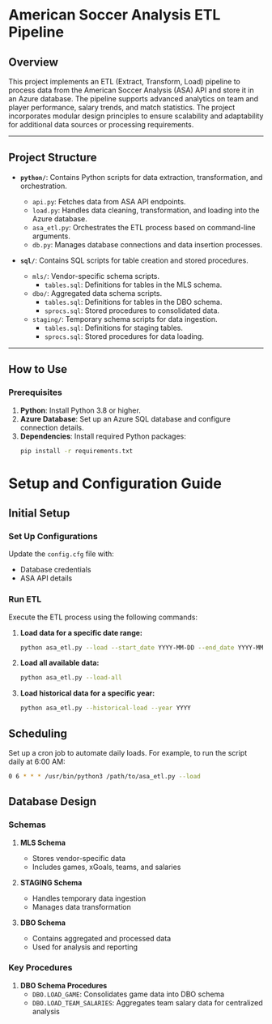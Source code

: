 # American Soccer Analysis ETL Pipeline

## Overview

This project implements an ETL (Extract, Transform, Load) pipeline to process data from the American Soccer Analysis (ASA) API and store it in an Azure database. The pipeline supports advanced analytics on team and player performance, salary trends, and match statistics. The project incorporates modular design principles to ensure scalability and adaptability for additional data sources or processing requirements.

---

## Project Structure

- **`python/`**: Contains Python scripts for data extraction, transformation, and orchestration.
  - `api.py`: Fetches data from ASA API endpoints.
  - `load.py`: Handles data cleaning, transformation, and loading into the Azure database.
  - `asa_etl.py`: Orchestrates the ETL process based on command-line arguments.
  - `db.py`: Manages database connections and data insertion processes.

- **`sql/`**: Contains SQL scripts for table creation and stored procedures.
  - `mls/`: Vendor-specific schema scripts.
    - `tables.sql`: Definitions for tables in the MLS schema.
  - `dbo/`: Aggregated data schema scripts.
    - `tables.sql`: Definitions for tables in the DBO schema.
    - `sprocs.sql`: Stored procedures to consolidated data.
  - `staging/`: Temporary schema scripts for data ingestion.
    - `tables.sql`: Definitions for staging tables.
    - `sprocs.sql`: Stored procedures for data loading.
---

## How to Use

### Prerequisites

1. **Python**: Install Python 3.8 or higher.
2. **Azure Database**: Set up an Azure SQL database and configure connection details.
3. **Dependencies**: Install required Python packages:
   ```bash
   pip install -r requirements.txt


# Setup and Configuration Guide

## Initial Setup

### Set Up Configurations
Update the `config.cfg` file with:
- Database credentials
- ASA API details

### Run ETL

Execute the ETL process using the following commands:

1. **Load data for a specific date range:**
   ```bash
   python asa_etl.py --load --start_date YYYY-MM-DD --end_date YYYY-MM-DD
   ```

2. **Load all available data:**
   ```bash
   python asa_etl.py --load-all
   ```

3. **Load historical data for a specific year:**
   ```bash
   python asa_etl.py --historical-load --year YYYY
   ```

## Scheduling

Set up a cron job to automate daily loads. For example, to run the script daily at 6:00 AM:

```bash
0 6 * * * /usr/bin/python3 /path/to/asa_etl.py --load
```

## Database Design

### Schemas

1. **MLS Schema**
   - Stores vendor-specific data
   - Includes games, xGoals, teams, and salaries

2. **STAGING Schema**
   - Handles temporary data ingestion
   - Manages data transformation

3. **DBO Schema**
   - Contains aggregated and processed data
   - Used for analysis and reporting

### Key Procedures

1. **DBO Schema Procedures**
   - `DBO.LOAD_GAME`: Consolidates game data into DBO schema
   - `DBO.LOAD_TEAM_SALARIES`: Aggregates team salary data for centralized analysis